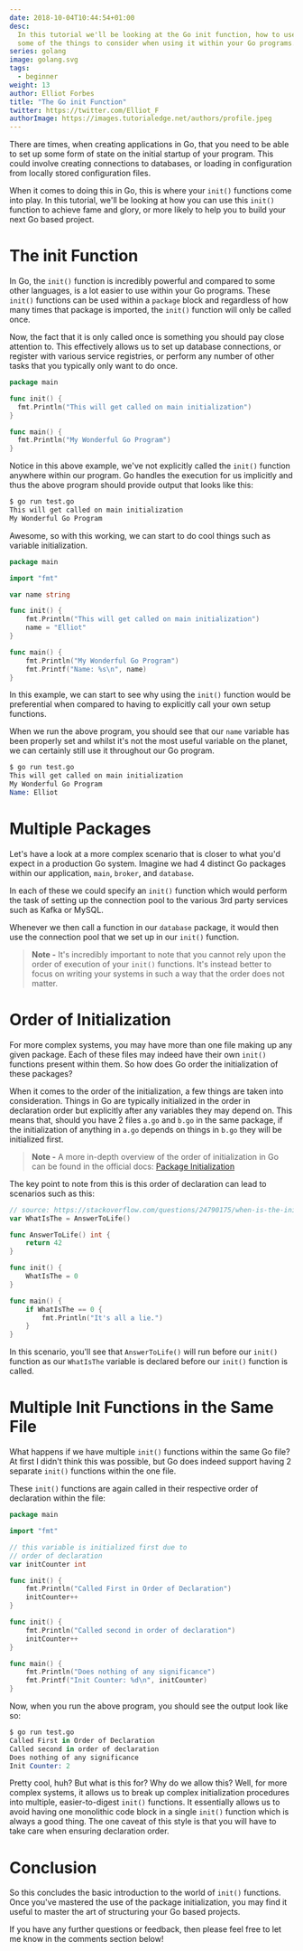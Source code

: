```yaml
---
date: 2018-10-04T10:44:54+01:00
desc:
  In this tutorial we'll be looking at the Go init function, how to use it and
  some of the things to consider when using it within your Go programs.
series: golang
image: golang.svg
tags:
  - beginner
weight: 13
author: Elliot Forbes
title: "The Go init Function"
twitter: https://twitter.com/Elliot_F
authorImage: https://images.tutorialedge.net/authors/profile.jpeg
---
```


There are times, when creating applications in Go, that you need to be able to
set up some form of state on the initial startup of your program. This could
involve creating connections to databases, or loading in configuration from
locally stored configuration files.

When it comes to doing this in Go, this is where your `init()` functions come
into play. In this tutorial, we'll be looking at how you can use this `init()`
function to achieve fame and glory, or more likely to help you to build your
next Go based project.

# The init Function

In Go, the `init()` function is incredibly powerful and compared to some other
languages, is a lot easier to use within your Go programs. These `init()`
functions can be used within a `package` block and regardless of how many times
that package is imported, the `init()` function will only be called once.

Now, the fact that it is only called once is something you should pay close
attention to. This effectively allows us to set up database connections, or
register with various service registries, or perform any number of other tasks
that you typically only want to do once.

```go
package main

func init() {
  fmt.Println("This will get called on main initialization")
}

func main() {
  fmt.Println("My Wonderful Go Program")
}
```

Notice in this above example, we've not explicitly called the `init()` function
anywhere within our program. Go handles the execution for us implicitly and thus
the above program should provide output that looks like this:

```s
$ go run test.go
This will get called on main initialization
My Wonderful Go Program
```

Awesome, so with this working, we can start to do cool things such as variable
initialization.

```go
package main

import "fmt"

var name string

func init() {
    fmt.Println("This will get called on main initialization")
    name = "Elliot"
}

func main() {
    fmt.Println("My Wonderful Go Program")
    fmt.Printf("Name: %s\n", name)
}
```

In this example, we can start to see why using the `init()` function would be
preferential when compared to having to explicitly call your own setup
functions.

When we run the above program, you should see that our `name` variable has been
properly set and whilst it's not the most useful variable on the planet, we can
certainly still use it throughout our Go program.

```s
$ go run test.go
This will get called on main initialization
My Wonderful Go Program
Name: Elliot
```

# Multiple Packages

Let's have a look at a more complex scenario that is closer to what you'd expect
in a production Go system. Imagine we had 4 distinct Go packages within our
application, `main`, `broker`, and `database`.

In each of these we could specify an `init()` function which would perform the
task of setting up the connection pool to the various 3rd party services such as
Kafka or MySQL.

Whenever we then call a function in our `database` package, it would then use
the connection pool that we set up in our `init()` function.

> **Note -** It's incredibly important to note that you cannot rely upon the
> order of execution of your `init()` functions. It's instead better to focus on
> writing your systems in such a way that the order does not matter.

# Order of Initialization

For more complex systems, you may have more than one file making up any given
package. Each of these files may indeed have their own `init()` functions
present within them. So how does Go order the initialization of these packages?

When it comes to the order of the initialization, a few things are taken into
consideration. Things in Go are typically initialized in the order in
declaration order but explicitly after any variables they may depend on. This
means that, should you have 2 files `a.go` and `b.go` in the same package, if
the initialization of anything in `a.go` depends on things in `b.go` they will
be initialized first.

> **Note -** A more in-depth overview of the order of initialization in Go can
> be found in the official docs:
> [Package Initialization](https://golang.org/ref/spec#Package_initialization)

The key point to note from this is this order of declaration can lead to
scenarios such as this:

```go
// source: https://stackoverflow.com/questions/24790175/when-is-the-init-function-run
var WhatIsThe = AnswerToLife()

func AnswerToLife() int {
    return 42
}

func init() {
    WhatIsThe = 0
}

func main() {
    if WhatIsThe == 0 {
        fmt.Println("It's all a lie.")
    }
}
```

In this scenario, you'll see that `AnswerToLife()` will run before our `init()`
function as our `WhatIsThe` variable is declared before our `init()` function is
called.

# Multiple Init Functions in the Same File

What happens if we have multiple `init()` functions within the same Go file? At
first I didn't think this was possible, but Go does indeed support having 2
separate `init()` functions within the one file.

These `init()` functions are again called in their respective order of
declaration within the file:

```go
package main

import "fmt"

// this variable is initialized first due to
// order of declaration
var initCounter int

func init() {
    fmt.Println("Called First in Order of Declaration")
    initCounter++
}

func init() {
    fmt.Println("Called second in order of declaration")
    initCounter++
}

func main() {
    fmt.Println("Does nothing of any significance")
    fmt.Printf("Init Counter: %d\n", initCounter)
}
```

Now, when you run the above program, you should see the output look like so:

```s
$ go run test.go
Called First in Order of Declaration
Called second in order of declaration
Does nothing of any significance
Init Counter: 2
```

Pretty cool, huh? But what is this for? Why do we allow this? Well, for more
complex systems, it allows us to break up complex initialization procedures into
multiple, easier-to-digest `init()` functions. It essentially allows us to avoid
having one monolithic code block in a single `init()` function which is always a
good thing. The one caveat of this style is that you will have to take care when
ensuring declaration order.

# Conclusion

So this concludes the basic introduction to the world of `init()` functions.
Once you've mastered the use of the package initialization, you may find it
useful to master the art of structuring your Go based projects.

If you have any further questions or feedback, then please feel free to let me
know in the comments section below!
